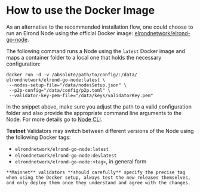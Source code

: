 # How to use the Docker Image

As an alternative to the recommended installation flow, one could choose to run an Elrond Node using the official Docker image: [elrondnetwork/elrond-go-node](https://hub.docker.com/r/elrondnetwork/elrond-go-node).

The following command runs a Node using the `latest` Docker image and maps a container folder to a local one that holds the necessary configuration:



```
docker run -d -v /absolute/path/to/config/:/data/ elrondnetwork/elrond-go-node:latest \
 --nodes-setup-file="/data/nodesSetup.json" \
 --p2p-config="/data/config/p2p.toml" \
 --validator-key-pem-file="/data/keys/validatorKey.pem"
```

In the snippet above, make sure you adjust the path to a valid configuration folder and also provide the appropriate command line arguments to the Node. For more details go to [Node CLI](https://docs.elrond.com/validators/node-cli).

**Testnet** Validators may switch between different versions of the Node using the following Docker tags:

- `elrondnetwork/elrond-go-node:latest`
- `elrondnetwork/elrond-go-node:devlatest`
- `elrondnetwork/elrond-go-node:<tag>`, in general form



`**Mainnet** validators **should carefully** specify the precise tag when using the Docker setup, always test the new releases themselves, and only deploy them once they understand and agree with the changes.`

